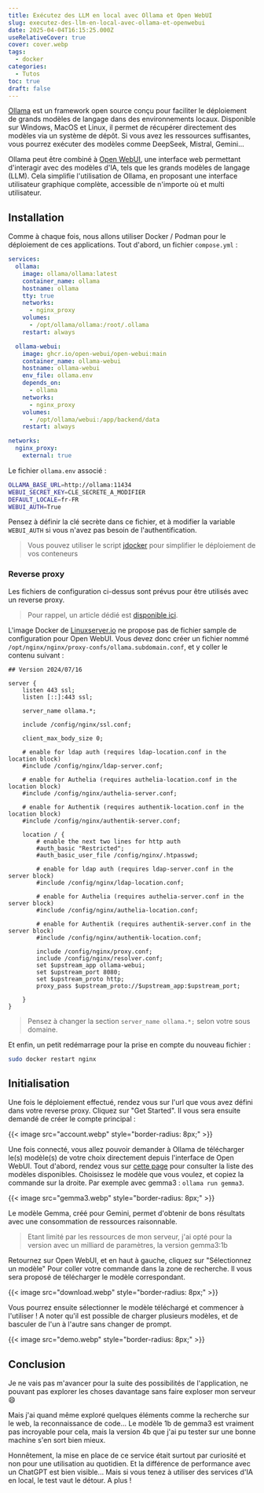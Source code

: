 ```yaml
---
title: Exécutez des LLM en local avec Ollama et Open WebUI
slug: executez-des-llm-en-local-avec-ollama-et-openwebui
date: 2025-04-04T16:15:25.000Z
useRelativeCover: true
cover: cover.webp
tags:
  - docker
categories:
  - Tutos
toc: true
draft: false
---
```


[Ollama](https://ollama.com/) est un framework open source conçu pour faciliter le déploiement de grands modèles de langage dans des environnements locaux. Disponible sur Windows, MacOS et Linux, il permet de récupérer directement des modèles via un système de dépôt. Si vous avez les ressources suffisantes, vous pourrez exécuter des modèles comme DeepSeek, Mistral, Gemini...

Ollama peut être combiné à [Open WebUI](https://github.com/open-webui/open-webui), une interface web permettant d'interagir avec des modèles d'IA, tels que les grands modèles de langage (LLM). Cela simplifie l'utilisation de Ollama, en proposant une interface utilisateur graphique complète, accessible de n'importe où et multi utilisateur.

## Installation

Comme à chaque fois, nous allons utiliser Docker / Podman pour le déploiement de ces applications. Tout d'abord, un fichier `compose.yml` :

```yml
services:
  ollama:
    image: ollama/ollama:latest
    container_name: ollama
    hostname: ollama
    tty: true
    networks:
      - nginx_proxy
    volumes:
      - /opt/ollama/ollama:/root/.ollama
    restart: always

  ollama-webui:
    image: ghcr.io/open-webui/open-webui:main
    container_name: ollama-webui
    hostname: ollama-webui
    env_file: ollama.env
    depends_on:
      - ollama
    networks:
      - nginx_proxy
    volumes:
      - /opt/ollama/webui:/app/backend/data
    restart: always

networks:
  nginx_proxy:
    external: true
```

Le fichier `ollama.env` associé : 

```bash
OLLAMA_BASE_URL=http://ollama:11434
WEBUI_SECRET_KEY=CLE_SECRETE_A_MODIFIER
DEFAULT_LOCALE=fr-FR
WEBUI_AUTH=True
```

Pensez à définir la clé secrète dans ce fichier, et à modifier la variable `WEBUI_AUTH` si vous n'avez pas besoin de l'authentification.

> Vous pouvez utiliser le script [jdocker](https://github.com/jeremky/jdocker) pour simplifier le déploiement de vos conteneurs

### Reverse proxy

Les fichiers de configuration ci-dessus sont prévus pour être utilisés avec un reverse proxy.

> Pour rappel, un article dédié est [disponible ici](/posts/reverse-proxy-nginx/).

L'image Docker de [Linuxserver.io](https://docs.linuxserver.io/general/swag/) ne propose pas de fichier sample de configuration pour Open WebUI. Vous devez donc créer un fichier nommé `/opt/nginx/nginx/proxy-confs/ollama.subdomain.conf`, et y coller le contenu suivant :

```nginx
## Version 2024/07/16

server {
    listen 443 ssl;
    listen [::]:443 ssl;

    server_name ollama.*;

    include /config/nginx/ssl.conf;

    client_max_body_size 0;

    # enable for ldap auth (requires ldap-location.conf in the location block)
    #include /config/nginx/ldap-server.conf;

    # enable for Authelia (requires authelia-location.conf in the location block)
    #include /config/nginx/authelia-server.conf;

    # enable for Authentik (requires authentik-location.conf in the location block)
    #include /config/nginx/authentik-server.conf;

    location / {
        # enable the next two lines for http auth
        #auth_basic "Restricted";
        #auth_basic_user_file /config/nginx/.htpasswd;

        # enable for ldap auth (requires ldap-server.conf in the server block)
        #include /config/nginx/ldap-location.conf;

        # enable for Authelia (requires authelia-server.conf in the server block)
        #include /config/nginx/authelia-location.conf;

        # enable for Authentik (requires authentik-server.conf in the server block)
        #include /config/nginx/authentik-location.conf;

        include /config/nginx/proxy.conf;
        include /config/nginx/resolver.conf;
        set $upstream_app ollama-webui;
        set $upstream_port 8080;
        set $upstream_proto http;
        proxy_pass $upstream_proto://$upstream_app:$upstream_port;

    }
}
```

> Pensez à changer la section `server_name ollama.*;` selon votre sous domaine.

Et enfin, un petit redémarrage pour la prise en compte du nouveau fichier :

```bash
sudo docker restart nginx
```

## Initialisation

Une fois le déploiement effectué, rendez vous sur l'url que vous avez défini dans votre reverse proxy. Cliquez sur "Get Started". Il vous sera ensuite demandé de créer le compte principal : 

{{< image src="account.webp" style="border-radius: 8px;" >}}

Une fois connecté, vous allez pouvoir demander à Ollama de télécharger le(s) modèle(s) de votre choix directement depuis l'interface de Open WebUI. Tout d'abord, rendez vous sur [cette page](https://ollama.com/search) pour consulter la liste des modèles disponibles. Choisissez le modèle que vous voulez, et copiez la commande sur la droite. Par exemple avec gemma3 : `ollama run gemma3`.

{{< image src="gemma3.webp" style="border-radius: 8px;" >}}

Le modèle Gemma, créé pour Gemini, permet d'obtenir de bons résultats avec une consommation de ressources raisonnable.

> Etant limité par les ressources de mon serveur, j'ai opté pour la version avec un milliard de paramètres, la version gemma3:1b

Retournez sur Open WebUI, et en haut à gauche, cliquez sur "Sélectionnez un modèle" Pour coller votre commande dans la zone de recherche. Il vous sera proposé de télécharger le modèle correspondant.

{{< image src="download.webp" style="border-radius: 8px;" >}}

Vous pourrez ensuite sélectionner le modèle téléchargé et commencer à l'utiliser ! A noter qu'il est possible de charger plusieurs modèles, et de basculer de l'un à l'autre sans changer de prompt.

{{< image src="demo.webp" style="border-radius: 8px;" >}}

## Conclusion

Je ne vais pas m'avancer pour la suite des possibilités de l'application, ne pouvant pas explorer les choses davantage sans faire exploser mon serveur :smile:

Mais j'ai quand même exploré quelques éléments comme la recherche sur le web, la reconnaissance de code... Le modèle 1b de gemma3 est vraiment pas incroyable pour cela, mais la version 4b que j'ai pu tester sur une bonne machine s'en sort bien mieux.

Honnêtement, la mise en place de ce service était surtout par curiosité et non pour une utilisation au quotidien. Et la différence de performance avec un ChatGPT est bien visible... Mais si vous tenez à utiliser des services d'IA en local, le test vaut le détour. A plus !
